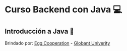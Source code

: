 # Curso Backend con Java :computer:
## Introducción a Java :rocket:

Brindado por:
[Egg Cooperation](https://egg.live/) - 
[Globant Univerity](https://university.globant.com/)
